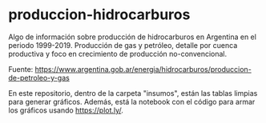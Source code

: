 # produccion-hidrocarburos
Algo de información sobre producción de hidrocarburos en Argentina en el periodo 1999-2019. Producción de gas y petróleo, detalle por cuenca productiva y foco en crecimiento de producción no-convencional.

Fuente: https://www.argentina.gob.ar/energia/hidrocarburos/produccion-de-petroleo-y-gas

En este repositorio, dentro de la carpeta "insumos", están las tablas limpias para generar gráficos. Además, está la notebook con el código para armar los gráficos usando https://plot.ly/.
